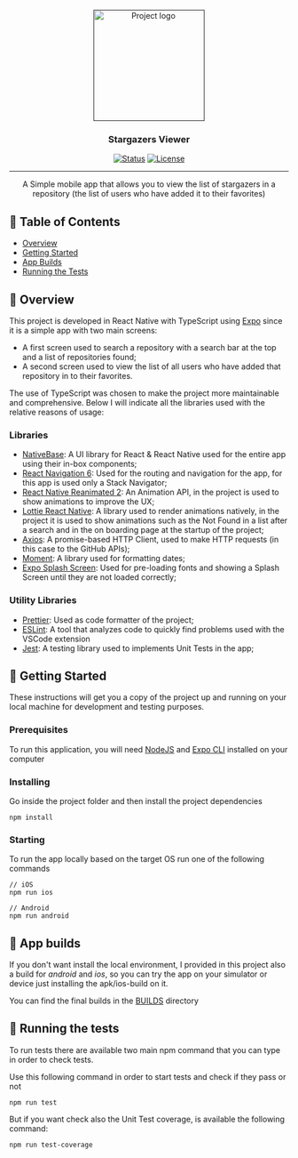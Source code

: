 <p align="center">
  <a href="" rel="noopener">
 <img width=200px height=200px src="https://i.imgur.com/6wj0hh6.jpg" alt="Project logo"></a>
</p>

<h3 align="center">Stargazers Viewer</h3>

<div align="center">

  [![Status](https://img.shields.io/badge/status-active-success.svg)]() 
  [![License](https://img.shields.io/badge/license-MIT-blue.svg)](/LICENSE)

</div>

---

<p align="center"> A Simple mobile app that allows you to view the list of stargazers in a repository (the list of users who have added it to their favorites)
    <br> 
</p>

## 📝 Table of Contents
- [Overview](#overview)
- [Getting Started](#getting_started)
- [App Builds](#app_builds)
- [Running the Tests](#tests)

## 🧐 Overview <a name = "overview"></a>
This project is developed in React Native with TypeScript using [Expo](https://github.com/expo/expo) since it is a simple app with two main screens:
- A first screen used to search a repository with a search bar at the top and a list of repositories found;
- A second screen used to view the list of all users who have added that repository in to their favorites.
 
The use of TypeScript was chosen to make the project more maintainable and comprehensive. Below I will indicate all the libraries used with the relative reasons of usage:

### Libraries
- [NativeBase](https://nativebase.io/): A UI library for React & React Native used for the entire app using their in-box components;
- [React Navigation 6](https://reactnavigation.org/): Used for the routing and navigation for the app, for this app is used only a Stack Navigator;
- [React Native Reanimated 2](https://github.com/software-mansion/react-native-reanimated): An Animation API, in the project is used to show animations to improve the UX;
- [Lottie React Native](https://github.com/lottie-react-native/lottie-react-native): A library used to render animations natively, in the project it is used to show animations such as the Not Found in a list after a search and in the on boarding page at the startup of the project;
- [Axios](https://github.com/axios/axios): A promise-based HTTP Client, used to make HTTP requests (in this case to the GitHub APIs);
- [Moment](https://github.com/moment/moment): A library used for formatting dates;
- [Expo Splash Screen](https://docs.expo.dev/versions/latest/sdk/splash-screen/): Used for pre-loading fonts and showing a Splash Screen until they are not loaded correctly;

### Utility Libraries
- [Prettier](https://prettier.io/): Used as code formatter of the project;
- [ESLint](https://github.com/eslint/eslint): A tool that analyzes code to quickly find problems used with the VSCode extension
- [Jest](https://github.com/facebook/jest): A testing library used to implements Unit Tests in the app;

## 🏁 Getting Started <a name = "getting_started"></a>
These instructions will get you a copy of the project up and running on your local machine for development and testing purposes.

### Prerequisites
To run this application, you will need [NodeJS](https://nodejs.org/en/) and [Expo CLI](https://expo.dev/tools) installed on your computer

### Installing
Go inside the project folder and then install the project dependencies
```
npm install
```
### Starting
To run the app locally based on the target OS run one of the following commands
```
// iOS
npm run ios

// Android
npm run android
```

## 📱 App builds <a name = "app_builds"></a>
If you don't want install the local environment, I provided in this project also a build for *android* and *ios*, so you can try the app on your simulator or device just installing the apk/ios-build on it.

You can find the final builds in the [BUILDS](https://github.com/Hantex9/stargazers-viewer/tree/master/builds) directory

## 🔧 Running the tests <a name = "tests"></a>
To run tests there are available two main npm command that you can type in order to check tests.

Use this following command in order to start tests and check if they pass or not
```
npm run test
```

But if you want check also the Unit Test coverage, is available the following command:
```
npm run test-coverage
```


